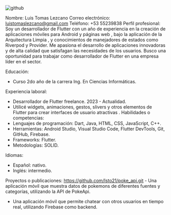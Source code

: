 ![github](https://github.com/Isto21/Isto21/assets/130760863/e73c98dd-91e1-4daf-86ca-048095214816)

Nombre: Luis Tomas Lezcano
Correo electrónico: luistomaslezcano@gmail.com
Teléfono: +53 55239838 
Perfil profesional:
Soy un desarrollador de Flutter con un año de experiencia en la creación de aplicaciones móviles para Android y páginas web , bajo la aplicación de la Arquitectura Limpia , y conocimientos de manejadores de estados como Riverpod y Provider. Me apasiona el desarrollo de aplicaciones innovadoras y de alta calidad que satisfagan las necesidades de los usuarios. Busco una oportunidad para trabajar como desarrollador de Flutter en una empresa líder en el sector.
 
Educación:
- Curso 2do año de la carrera Ing. En Ciencias Informáticas.

Experiencia laboral:
- Desarrollador de Flutter freelance. 2023 - Actualidad.
 - Utilicé widgets, animaciones, gestos, slivers y otros elementos de Flutter para crear interfaces de usuario atractivas .
  Habilidades o competencias:
- Lenguajes de programación: Dart, Java, HTML, CSS, JavaScript, C++.
- Herramientas: Android Studio, Visual Studio Code, Flutter DevTools, Git, GitHub, Firebase.
- Frameworks: Flutter.
- Metodologías: SOLID.
 
Idiomas:
- Español: nativo.
- Inglés: intermedio.
 
Proyectos o publicaciones:
 https://github.com/Isto21/poke_api.git  - Una aplicación móvil que muestra datos de pokemons de diferentes fuentes y categorías, utilizando la API de PokeApi.
  - Una aplicación móvil que permite chatear con otros usuarios en tiempo real, utilizando Firebase como backend.
